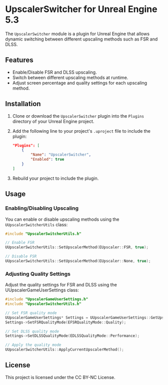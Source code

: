 # UpscalerSwitcher for Unreal Engine 5.3

The `UpscalerSwitcher` module is a plugin for Unreal Engine that allows dynamic switching between different upscaling methods such as FSR and DLSS.

## Features

- Enable/Disable FSR and DLSS upscaling.
- Switch between different upscaling methods at runtime.
- Adjust screen percentage and quality settings for each upscaling method.

## Installation

1. Clone or download the `UpscalerSwitcher` plugin into the `Plugins` directory of your Unreal Engine project.
2. Add the following line to your project's `.uproject` file to include the plugin:

    ```json
    "Plugins": [
        {
            "Name": "UpscalerSwitcher",
            "Enabled": true
        }
    ]
    ```

3. Rebuild your project to include the plugin.

## Usage

### Enabling/Disabling Upscaling

You can enable or disable upscaling methods using the `UUpscalerSwitcherUtils` class:

```cpp
#include "UpscalerSwitcherUtils.h"

// Enable FSR
UUpscalerSwitcherUtils::SetUpscalerMethod(EUpscaler::FSR, true);

// Disable FSR
UUpscalerSwitcherUtils::SetUpscalerMethod(EUpscaler::None, true);
```
### Adjusting Quality Settings

Adjust the quality settings for FSR and DLSS using the UUpscalerGameUserSettings class:
```cpp
#include "UpscalerGameUserSettings.h"
#include "UpscalerSwitcherUtils.h"

// Set FSR quality mode
UUpscalerGameUserSettings* Settings = UUpscalerGameUserSettings::GetUpscalerGameUserSettings();
Settings->SetFSRQualityMode(EFSRQualityMode::Quality);

// Set DLSS quality mode
Settings->SetDLSSQualityMode(EDLSSQualityMode::Performance);

// Apply the quality mode
UUpscalerSwitcherUtils::ApplyCurrentUpscalerMethod();
```

## License
This project is licensed under the CC BY-NC License.
